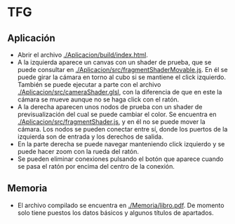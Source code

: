 # TFG

## Aplicación
- Abrir el archivo [./Aplicacion/build/index.html](./Aplicacion/build/index.html).
- A la izquierda aparece un canvas con un shader de prueba, que se puede consultar en [./Aplicacion/src/fragmentShaderMovable.js](./Aplicacion/src/fragmentShaderMovable.js). En él se puede girar la cámara en torno al cubo si se mantiene el click izquierdo. También se puede ejecutar a parte con el archivo [./Aplicacion/src/cameraShader.glsl](./Aplicacion/src/cameraShader.glsl), con la diferencia de que en este la cámara se mueve aunque no se haga click con el ratón.
- A la derecha aparecen unos nodos de prueba con un shader de previsualización del cual se puede cambiar el color. Se encuentra en [./Aplicacion/src/fragmentShader.js](./Aplicacion/src/fragmentShader.js), y en él no se puede mover la cámara. Los nodos se pueden conectar entre sí, donde los puertos de la izquierda son de entrada y los derechos de salida.
- En la parte derecha se puede navegar manteniendo click izquierdo y se puede hacer zoom con la rueda del ratón.
- Se pueden eliminar conexiones pulsando el botón que aparece cuando se pasa el ratón por encima del centro de la conexión. 

## Memoria
- El archivo compilado se encuentra en [./Memoria/libro.pdf](./Memoria/libro.pdf). De momento solo tiene puestos los datos básicos y algunos títulos de apartados.

